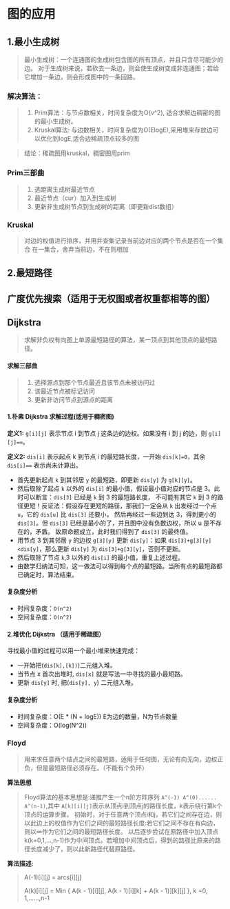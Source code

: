 # 图的应用
## 1.最小生成树
> 最小生成树：一个连通图的生成树包含图的所有顶点，并且只含尽可能少的边。
> 对于生成树来说，若砍去一条边，则会使生成树变成非连通图；若给它增加一条边，则会形成图中的一条回路。

### 解决算法：
>1. Prim算法：与节点数相关，时间复杂度为O(v^2), 适合求解边稠密的图的最小生成树。
>2. Kruskal算法: 与边数相关，时间复杂度为O(ElogE),采用堆来存放边可以优化到logE,适合边稀疏顶点较多的图

>结论：稀疏图用kruskal，稠密图用prim


### Prim三部曲
>1. 选距离生成树最近节点
>2. 最近节点（cur）加入到生成树
>3. 更新非生成树节点到生成树的距离（即更新dist数组）


### Kruskal
>对边的权值进行排序，并用并查集记录当前边对应的两个节点是否在一个集合
在一集合，舍弃当前边，不在则相加

## 2.最短路径

## 广度优先搜索（适用于无权图或者权重都相等的图）

## Dijkstra
>求解非负权有向图上单源最短路径的算法，某一顶点到其他顶点的最短路径。



#### 求解三部曲
>1. 选择源点到那个节点最近且该节点未被访问过
>2. 该最近节点被标记访问
>3. 更新非访问节点到源点的距离

#### 1.朴素 Dijkstra 求解过程(适用于稠密图)
**定义1:** `g[i][j]` 表示节点 i 到节点 j 这条边的边权。如果没有 i 到 j 的边，则 `g[i][j]=∞`。

**定义2:** `dis[i]` 表示起点 k 到节点 i 的最短路长度，一开始 `dis[k]=0`，其余 `dis[i]=∞` 表示尚未计算出。

- 首先更新起点 `k` 到其邻居 `y` 的最短路，即更新 `dis[y]` 为 `g[k][y]`。
- 然后取除了起点 `k` 以外的 `dis[i]` 的最小值，假设最小值对应的节点是 3。此时可以断言：`dis[3]` 已经是 `k` 到 3 的最短路长度，
  不可能有其它 `k` 到 3 的路径更短！反证法：假设存在更短的路径，那我们一定会从 `k` 出发经过一个点 `u`，它的 `dis[u]` 比 `dis[3]` 还要小，
  然后再经过一些边到达 3，得到更小的 `dis[3]`。但 `dis[3]` 已经是最小的了，并且图中没有负数边权，所以 u 是不存在的，矛盾。
  故原命题成立，此时我们得到了 `dis[3]` 的最终值。
- 用节点 3 到其邻居 `y` 的边权 `g[3][y]` 更新 `dis[y]`：如果 `dis[3]+g[3][y]<dis[y]`，那么更新 `dis[y]` 为 `dis[3]+g[3][y]`，否则不更新。
- 然后取除了节点 `k`,3 以外的 `dis[i]` 的最小值，重复上述过程。
- 由数学归纳法可知，这一做法可以得到每个点的最短路。当所有点的最短路都已确定时，算法结束。
#### 复杂度分析
- 时间复杂度：`O(n^2)`
- 空间复杂度：`O(n^2)`
#### 2.堆优化 Dijkstra （适用于稀疏图）
寻找最小值的过程可以用一个最小堆来快速完成：
- 一开始把(`dis[k],[k])`)二元组入堆。
- 当节点 x 首次出堆时, `dis[x]` 就是写法一中寻找的最小最短路。
- 更新 `dis[y]` 时, 把(`dis[y], y`) 二元组入堆。
#### 复杂度分析
- 时间复杂度：O(E * (N + logE)) E为边的数量，N为节点数量
- 空间复杂度：O(log(N^2))

### Floyd
> 用来求任意两个结点之间的最短路，适用于任何图，无论有向无向，边权正负，但是最短路径必须存在。（不能有个负环）

**算法思想**
>Floyd算法的基本思想是:递推产生一个n阶方阵序列 `A^(-1) A^(0)...... A^(n-1)`,其中 `A[k][i][j]`表示从顶点i到顶点j的路径长度，k表示绕行第k个顶点的运算步骤。
> 初始时，对于任意两个顶点i和j，若它们之间存在边，则以此边上的权值作为它们之间的最短路径长度:若它们之间不存在有向边，则以∞作为它们之间的最短路径长度。
> 以后逐步尝试在原路径中加入顶点 k(k=0,1,…,n-1)作为中间顶点。若增加中间顶点后，得到的路径比原来的路径长度减少了，则以此新路径代替原路径。
>
**算法描述:**
> A(-1)[i][j] = arcs[i][j]
> 
> A(k)[i][j] = Min { A(k - 1)[i][j], A(k - 1)[i][k] + A(k - 1)][k][j] }, k =0, 1,……,n-1
